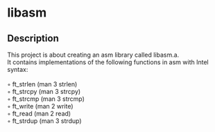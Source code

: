 # libasm

## Description

This project is about creating an asm library called libasm.a.<br />
It contains implementations of the following functions in asm with Intel syntax:
<br /><br />
◦ ft_strlen (man 3 strlen)<br />
◦ ft_strcpy (man 3 strcpy)<br />
◦ ft_strcmp (man 3 strcmp)<br />
◦ ft_write (man 2 write)<br />
◦ ft_read (man 2 read)<br />
◦ ft_strdup (man 3 strdup)
